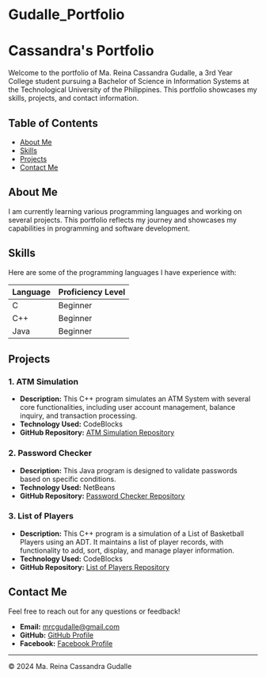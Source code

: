 # Gudalle_Portfolio
 # Cassandra's Portfolio

Welcome to the portfolio of Ma. Reina Cassandra Gudalle, a 3rd Year College student pursuing a Bachelor of Science in Information Systems at the Technological University of the Philippines. This portfolio showcases my skills, projects, and contact information.

## Table of Contents
- [About Me](#about-me)
- [Skills](#skills)
- [Projects](#projects)
- [Contact Me](#contact-me)

## About Me

I am currently learning various programming languages and working on several projects. This portfolio reflects my journey and showcases my capabilities in programming and software development.

## Skills

Here are some of the programming languages I have experience with:

| Language | Proficiency Level |
|----------|--------------------|
| C        | Beginner           |
| C++      | Beginner           |
| Java     | Beginner           |

## Projects

### 1. ATM Simulation
- **Description:** This C++ program simulates an ATM System with several core functionalities, including user account management, balance inquiry, and transaction processing.
- **Technology Used:** CodeBlocks
- **GitHub Repository:** [ATM Simulation Repository](https://github.com/cas-zz/ATMSim)

### 2. Password Checker
- **Description:** This Java program is designed to validate passwords based on specific conditions.
- **Technology Used:** NetBeans
- **GitHub Repository:** [Password Checker Repository](https://github.com/cas-zz/PasswordChecker)

### 3. List of Players
- **Description:** This C++ program is a simulation of a List of Basketball Players using an ADT. It maintains a list of player records, with functionality to add, sort, display, and manage player information.
- **Technology Used:** CodeBlocks
- **GitHub Repository:** [List of Players Repository](https://github.com/cas-zz/Listing)

## Contact Me

Feel free to reach out for any questions or feedback!

- **Email:** [mrcgudalle@gmail.com](mailto:mrcgudalle@gmail.com)
- **GitHub:** [GitHub Profile](https://github.com/cas-zz)
- **Facebook:** [Facebook Profile](https://www.facebook.com/Ma.Cassandra.Gudalle/)

---

&copy; 2024 Ma. Reina Cassandra Gudalle

